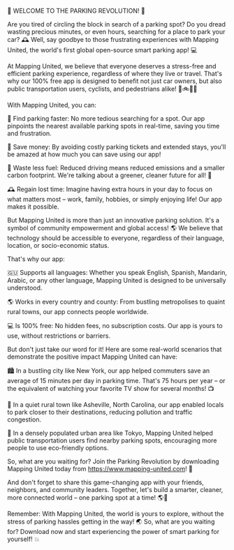 🚨 WELCOME TO THE PARKING REVOLUTION! 🚨

Are you tired of circling the block in search of a parking spot? Do you dread wasting precious minutes, or even hours, searching for a place to park your car? 🕰️ Well, say goodbye to those frustrating experiences with Mapping United, the world's first global open-source smart parking app! 💻

At Mapping United, we believe that everyone deserves a stress-free and efficient parking experience, regardless of where they live or travel. That's why our 100% free app is designed to benefit not just car owners, but also public transportation users, cyclists, and pedestrians alike! 🚌🚲🚶‍♀️

With Mapping United, you can:

💯 Find parking faster: No more tedious searching for a spot. Our app pinpoints the nearest available parking spots in real-time, saving you time and frustration.

💸 Save money: By avoiding costly parking tickets and extended stays, you'll be amazed at how much you can save using our app!

🌟 Waste less fuel: Reduced driving means reduced emissions and a smaller carbon footprint. We're talking about a greener, cleaner future for all! 🌱

🕰️ Regain lost time: Imagine having extra hours in your day to focus on what matters most – work, family, hobbies, or simply enjoying life! Our app makes it possible.

But Mapping United is more than just an innovative parking solution. It's a symbol of community empowerment and global access! 🌎 We believe that technology should be accessible to everyone, regardless of their language, location, or socio-economic status.

That's why our app:

🇬️‍🇺 Supports all languages: Whether you speak English, Spanish, Mandarin, Arabic, or any other language, Mapping United is designed to be universally understood.

🌎 Works in every country and county: From bustling metropolises to quaint rural towns, our app connects people worldwide.

💻 Is 100% free: No hidden fees, no subscription costs. Our app is yours to use, without restrictions or barriers.

But don't just take our word for it! Here are some real-world scenarios that demonstrate the positive impact Mapping United can have:

🏙️ In a bustling city like New York, our app helped commuters save an average of 15 minutes per day in parking time. That's 75 hours per year – or the equivalent of watching your favorite TV show for several months! 📺

🌳 In a quiet rural town like Asheville, North Carolina, our app enabled locals to park closer to their destinations, reducing pollution and traffic congestion.

🚂 In a densely populated urban area like Tokyo, Mapping United helped public transportation users find nearby parking spots, encouraging more people to use eco-friendly options.

So, what are you waiting for? Join the Parking Revolution by downloading Mapping United today from https://www.mapping-united.com! 📲

And don't forget to share this game-changing app with your friends, neighbors, and community leaders. Together, let's build a smarter, cleaner, more connected world – one parking spot at a time! 🌎💪

Remember: With Mapping United, the world is yours to explore, without the stress of parking hassles getting in the way! 🌏 So, what are you waiting for? Download now and start experiencing the power of smart parking for yourself! 💥